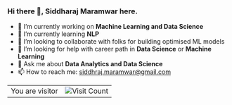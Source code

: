 ### Hi there 👋, Siddharaj Maramwar here.

- 🔭 I’m currently working on **Machine Learning and Data Science**
- 🌱 I’m currently learning **NLP**
- 👯 I’m looking to collaborate with folks for building optimised ML models
- 🤔 I’m looking for help with career path in **Data Science** or **Machine Learning**
- 💬 Ask me about **Data Analytics and Data Science**
- 📫 How to reach me: siddhraj.maramwar@gmail.com

<table>
  <tr>
    <td>You are visitor</td>
    <td><img src="https://profile-counter.glitch.me/siddhrajm/count.svg" alt="Visit Count" title="Visitor count"/></td>
  </tr>
</table>
